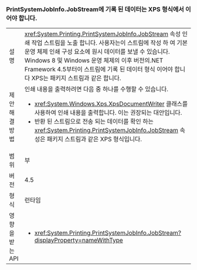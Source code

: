 ### <a name="data-written-to-printsystemjobinfojobstream-must-be-in-xps-format"></a>PrintSystemJobInfo.JobStream에 기록 된 데이터는 XPS 형식에서 이어야 합니다.

|   |   |
|---|---|
|설명|<xref:System.Printing.PrintSystemJobInfo.JobStream> 속성 인쇄 작업 스트림을 노출 합니다. 사용자는이 스트림에 작성 하 여 기본 운영 체제 인쇄 구성 요소에 원시 데이터를 보낼 수 있습니다. Windows 8 및 Windows 운영 체제의 이후 버전의.NET Framework 4.5부터이 스트림에 기록 된 데이터 형식 이어야 합니다 XPS는 패키지 스트림과 같은 합니다.|
|제안 해결 방법|인쇄 내용을 출력하려면 다음 중 하나를 수행할 수 있습니다.<ul><li><xref:System.Windows.Xps.XpsDocumentWriter> 클래스를 사용하여 인쇄 내용을 출력합니다. 이는 권장되는 대안입니다.</li><li>반환 된 스트림으로 전송 되는 데이터를 확인 하는 <xref:System.Printing.PrintSystemJobInfo.JobStream> 속성은 패키지 스트림과 같은 XPS 형식입니다.</li></ul>|
|범위|부|
|버전|4.5|
|형식|런타임|
|영향을 받는 API|<ul><li><xref:System.Printing.PrintSystemJobInfo.JobStream?displayProperty=nameWithType></li></ul>|

